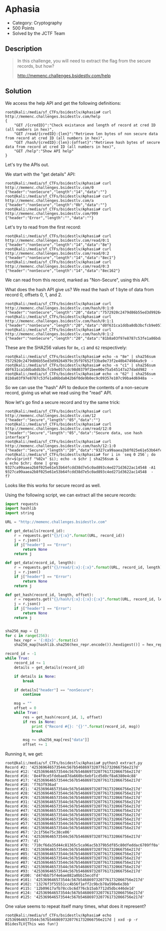 # Aphasia
* Category: Cryptography
* 500 Points
* Solved by the JCTF Team

## Description
> In this challenge, you will need to extract the flag from the secure records, but how?
> 
> http://memenc.challenges.bsidestlv.com/help

## Solution

We access the help API and get the following definitions:
```console
root@kali:/media/sf_CTFs/bsidestlv/Aphasia# curl http://memenc.challenges.bsidestlv.com/help
{
    "GET /{credID}":"Check existance and length of record at cred ID (all numbers in hex)", 
    "GET /read/{credID}:{len}":"Retrieve len bytes of non secure data from record at cred ID (all numbers in hex)", 
    "GET /hash/{credID}:{len}:{offset}":"Retrieve hash bytes of secure data from record at cred ID (all numbers in hex)", 
    "GET /help":"Show API help"
}
```

Let's try the APIs out.

We start with the "get details" API:
```console
root@kali:/media/sf_CTFs/bsidestlv/Aphasia# curl http://memenc.challenges.bsidestlv.com/0
{"header":"nonSecure","length":"14","data":""}
root@kali:/media/sf_CTFs/bsidestlv/Aphasia# curl http://memenc.challenges.bsidestlv.com/a
{"header":"nonSecure","length":"0b","data":""}
root@kali:/media/sf_CTFs/bsidestlv/Aphasia# curl http://memenc.challenges.bsidestlv.com/999
{"header":"Error","length":"","data":""}
```

Let's try to read from the first record:
```console
root@kali:/media/sf_CTFs/bsidestlv/Aphasia# curl http://memenc.challenges.bsidestlv.com/read/0:1
{"header":"nonSecure","length":"14","data":"8e"}
root@kali:/media/sf_CTFs/bsidestlv/Aphasia# curl http://memenc.challenges.bsidestlv.com/read/0:2
{"header":"nonSecure","length":"14","data":"8ec1"}
root@kali:/media/sf_CTFs/bsidestlv/Aphasia# curl http://memenc.challenges.bsidestlv.com/read/0:3
{"header":"nonSecure","length":"14","data":"8ec162"}
```

We can read from this record, marked as "Non-Secure", using this API.

What does the hash API give us?
We read the hash of 1 byte of data from record 0, offsets 0, 1, and 2.
```console
root@kali:/media/sf_CTFs/bsidestlv/Aphasia# curl http://memenc.challenges.bsidestlv.com/hash/0:1:0
{"header":"nonSecure","length":"20","data":"7572920c2479d86b55ed3d99264979c35f97652f33ba9e73f2e40b474984a9c9"}
root@kali:/media/sf_CTFs/bsidestlv/Aphasia# curl http://memenc.challenges.bsidestlv.com/hash/0:1:1
{"header":"nonSecure","length":"20","data":"d0f631ca1ddba8db3bcfcb9e057cdc98d0379f1bee00e75a545147a27dadd982"}
root@kali:/media/sf_CTFs/bsidestlv/Aphasia# curl http://memenc.challenges.bsidestlv.com/hash/0:1:2
{"header":"nonSecure","length":"20","data":"81b8a03f97e8787c53fe1a86bda042b6f0de9b0ec9c09357e107c99ba4d6948a"}
```

These are the SHA256 values for `8e`, `c1` and `62` respectively:
```console
root@kali:/media/sf_CTFs/bsidestlv/Aphasia# echo -n "8e" | sha256sum
7572920c2479d86b55ed3d99264979c35f97652f33ba9e73f2e40b474984a9c9  -
root@kali:/media/sf_CTFs/bsidestlv/Aphasia# echo -n "c1" | sha256sum
d0f631ca1ddba8db3bcfcb9e057cdc98d0379f1bee00e75a545147a27dadd982  -
root@kali:/media/sf_CTFs/bsidestlv/Aphasia# echo -n "62" | sha256sum
81b8a03f97e8787c53fe1a86bda042b6f0de9b0ec9c09357e107c99ba4d6948a  -
```

So we can use the "hash" API to deduce the contents of a non-secure record, giving us what we read using the "read" API.

Now let's go find a secure record and try the same trick:

```console
root@kali:/media/sf_CTFs/bsidestlv/Aphasia# curl http://memenc.challenges.bsidestlv.com/12
{"header":"Secure","length":"05","data":""}
root@kali:/media/sf_CTFs/bsidestlv/Aphasia# curl http://memenc.challenges.bsidestlv.com/read/12:0
{"header":"Secure","length":"05","data":"Secure data, use hash interface"}
root@kali:/media/sf_CTFs/bsidestlv/Aphasia# curl http://memenc.challenges.bsidestlv.com/hash/12:1:0
{"header":"Secure","length":"20","data":"9327ca99aaea2b8f025e61e53b64fcdd38d7e5c0ad893c4ed271d3622ac14548"}
root@kali:/media/sf_CTFs/bsidestlv/Aphasia# for i in `seq 0 256`; do chr=$(printf "%02x" $i); echo -n $chr | sha256sum &
& echo $chr; done | grep 9327ca99aaea2b8f025e61e53b64fcdd38d7e5c0ad893c4ed271d3622ac14548 -A1
9327ca99aaea2b8f025e61e53b64fcdd38d7e5c0ad893c4ed271d3622ac14548  -
f7
```

Looks like this works for secure record as well.

Using the following script, we can extract all the secure records:
```python
import requests
import hashlib
import string

URL = "http://memenc.challenges.bsidestlv.com"

def get_details(record_id):
    r = requests.get("{}/{:x}".format(URL, record_id))
    j = r.json()
    if j["header"] == "Error":
        return None
    return j

def get_data(record_id, length):
    r = requests.get("{}/read/{:x}:{:x}".format(URL, record_id, length))
    j = r.json()
    if j["header"] == "Error":
        return None
    return j

def get_hash(record_id, length, offset):
    r = requests.get("{}/hash/{:x}:{:x}:{:x}".format(URL, record_id, length, offset))
    j = r.json()
    if j["header"] == "Error":
        return None
    return j


sha256_map = {}
for c in range(256):
    hex_repr = '{:02x}'.format(c)
    sha256_map[hashlib.sha256(hex_repr.encode()).hexdigest()] = hex_repr

record_id = -1
while True:
    record_id += 1
    details = get_details(record_id)

    if details is None:
        break

    if details["header"] == "nonSecure":
        continue

    msg = ""
    offset = 0
    while True:
        res = get_hash(record_id, 1, offset)
        if res is None:
            print ("Record #{}: '{}'".format(record_id, msg))
            break

        msg += sha256_map[res["data"]]
        offset += 1
```

Running it, we get:
```console
root@kali:/media/sf_CTFs/bsidestlv/Aphasia# python3 extract.py
Record #2: '425369646573544c567b54686973207761732066756e217d'
Record #12: '425369646573544c567b54686973207761732066756e217d'
Record #16: '8e4f0ce5fdebae87da660bc6ebf1cd5d0cf8a6380e4c88'
Record #17: '425369646573544c567b54686973207761732066756e217d'
Record #18: 'f763f936ad'
Record #21: '425369646573544c567b54686973207761732066756e217d'
Record #28: '425369646573544c567b54686973207761732066756e217d'
Record #29: '425369646573544c567b54686973207761732066756e217d'
Record #31: '425369646573544c567b54686973207761732066756e217d'
Record #36: '425369646573544c567b54686973207761732066756e217d'
Record #47: '425369646573544c567b54686973207761732066756e217d'
Record #49: '425369646573544c567b54686973207761732066756e217d'
Record #56: '425369646573544c567b54686973207761732066756e217d'
Record #57: '425369646573544c567b54686973207761732066756e217d'
Record #66: '425369646573544c567b54686973207761732066756e217d'
Record #67: '2c1f56e75c38ce06'
Record #74: '425369646573544c567b54686973207761732066756e217d'
Record #77: 'd1'
Record #78: '710cf6da35d44c81365c5ca96ac5b379b5df85c80dfeddac6709ff0a'
Record #83: '425369646573544c567b54686973207761732066756e217d'
Record #85: '425369646573544c567b54686973207761732066756e217d'
Record #86: '425369646573544c567b54686973207761732066756e217d'
Record #87: '425369646573544c567b54686973207761732066756e217d'
Record #92: '425369646573544c567b54686973207761732066756e217d'
Record #93: '425369646573544c567b54686973207761732066756e217d'
Record #100: 'd474bb75f4e6ae882a0bb15ecdfd'
Record #101: '425369646573544c567b54686973207761732066756e217d'
Record #102: '13276f3f55551cc4b56f1eff2c9bcb78a590e6e3bb'
Record #115: '12b09617afb78ccbc6d776cb15ab7712d5dbc446de1d'
Record #124: '425369646573544c567b54686973207761732066756e217d'
Record #125: '425369646573544c567b54686973207761732066756e217d'
```

One value seems to repeat itself many times, what does it represent?
```console
root@kali:/media/sf_CTFs/bsidestlv/Aphasia# echo 425369646573544c567b54686973207761732066756e217d | xxd -p -r
BSidesTLV{This was fun!}
```